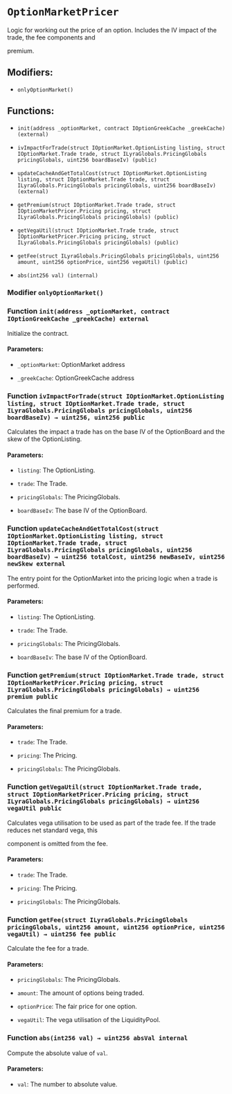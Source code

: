 # `OptionMarketPricer`

Logic for working out the price of an option. Includes the IV impact of the trade, the fee components and

premium.

## Modifiers:

- `onlyOptionMarket()`

## Functions:

- `init(address _optionMarket, contract IOptionGreekCache _greekCache) (external)`

- `ivImpactForTrade(struct IOptionMarket.OptionListing listing, struct IOptionMarket.Trade trade, struct ILyraGlobals.PricingGlobals pricingGlobals, uint256 boardBaseIv) (public)`

- `updateCacheAndGetTotalCost(struct IOptionMarket.OptionListing listing, struct IOptionMarket.Trade trade, struct ILyraGlobals.PricingGlobals pricingGlobals, uint256 boardBaseIv) (external)`

- `getPremium(struct IOptionMarket.Trade trade, struct IOptionMarketPricer.Pricing pricing, struct ILyraGlobals.PricingGlobals pricingGlobals) (public)`

- `getVegaUtil(struct IOptionMarket.Trade trade, struct IOptionMarketPricer.Pricing pricing, struct ILyraGlobals.PricingGlobals pricingGlobals) (public)`

- `getFee(struct ILyraGlobals.PricingGlobals pricingGlobals, uint256 amount, uint256 optionPrice, uint256 vegaUtil) (public)`

- `abs(int256 val) (internal)`

### Modifier `onlyOptionMarket()`

### Function `init(address _optionMarket, contract IOptionGreekCache _greekCache) external`

Initialize the contract.

#### Parameters:

- `_optionMarket`: OptionMarket address

- `_greekCache`: OptionGreekCache address

### Function `ivImpactForTrade(struct IOptionMarket.OptionListing listing, struct IOptionMarket.Trade trade, struct ILyraGlobals.PricingGlobals pricingGlobals, uint256 boardBaseIv) → uint256, uint256 public`

Calculates the impact a trade has on the base IV of the OptionBoard and the skew of the OptionListing.

#### Parameters:

- `listing`: The OptionListing.

- `trade`: The Trade.

- `pricingGlobals`: The PricingGlobals.

- `boardBaseIv`: The base IV of the OptionBoard.

### Function `updateCacheAndGetTotalCost(struct IOptionMarket.OptionListing listing, struct IOptionMarket.Trade trade, struct ILyraGlobals.PricingGlobals pricingGlobals, uint256 boardBaseIv) → uint256 totalCost, uint256 newBaseIv, uint256 newSkew external`

The entry point for the OptionMarket into the pricing logic when a trade is performed.

#### Parameters:

- `listing`: The OptionListing.

- `trade`: The Trade.

- `pricingGlobals`: The PricingGlobals.

- `boardBaseIv`: The base IV of the OptionBoard.

### Function `getPremium(struct IOptionMarket.Trade trade, struct IOptionMarketPricer.Pricing pricing, struct ILyraGlobals.PricingGlobals pricingGlobals) → uint256 premium public`

Calculates the final premium for a trade.

#### Parameters:

- `trade`: The Trade.

- `pricing`: The Pricing.

- `pricingGlobals`: The PricingGlobals.

### Function `getVegaUtil(struct IOptionMarket.Trade trade, struct IOptionMarketPricer.Pricing pricing, struct ILyraGlobals.PricingGlobals pricingGlobals) → uint256 vegaUtil public`

Calculates vega utilisation to be used as part of the trade fee. If the trade reduces net standard vega, this

component is omitted from the fee.

#### Parameters:

- `trade`: The Trade.

- `pricing`: The Pricing.

- `pricingGlobals`: The PricingGlobals.

### Function `getFee(struct ILyraGlobals.PricingGlobals pricingGlobals, uint256 amount, uint256 optionPrice, uint256 vegaUtil) → uint256 fee public`

Calculate the fee for a trade.

#### Parameters:

- `pricingGlobals`: The PricingGlobals.

- `amount`: The amount of options being traded.

- `optionPrice`: The fair price for one option.

- `vegaUtil`: The vega utilisation of the LiquidityPool.

### Function `abs(int256 val) → uint256 absVal internal`

Compute the absolute value of `val`.

#### Parameters:

- `val`: The number to absolute value.

